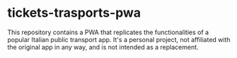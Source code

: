 # tickets-trasports-pwa
This repository contains a PWA that replicates the functionalities of a popular Italian public transport app. It's a personal project, not affiliated with the original app in any way, and is not intended as a replacement.

